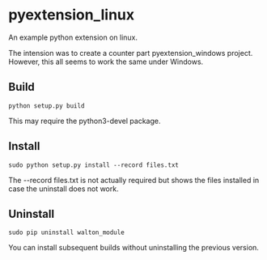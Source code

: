 # pyextension_linux
An example python extension on linux.

The intension was to create a counter part pyextension_windows project.  However, this all seems to work the same under Windows.

## Build

```
python setup.py build
```

This may require the python3-devel package.

## Install

```
sudo python setup.py install --record files.txt
```

The --record files.txt is not actually required but shows the files installed in case the uninstall does not work.

## Uninstall

```
sudo pip uninstall walton_module
```

You can install subsequent builds without uninstalling the previous version.
